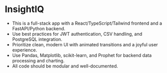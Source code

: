 <!-- Use this file to provide workspace-specific custom instructions to Copilot. For more details, visit https://code.visualstudio.com/docs/copilot/copilot-customization#_use-a-githubcopilotinstructionsmd-file -->

# InsightIQ
- This is a full-stack app with a React/TypeScript/Tailwind frontend and a FastAPI/Python backend.
- Use best practices for JWT authentication, CSV handling, and PostgreSQL integration.
- Prioritize clean, modern UI with animated transitions and a joyful user experience.
- Use Pandas, Matplotlib, scikit-learn, and Prophet for backend data processing and charting.
- All code should be modular and well-documented.
